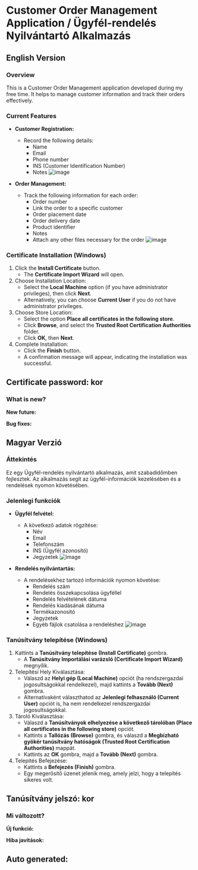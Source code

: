 # Customer Order Management Application / Ügyfél-rendelés Nyilvántartó Alkalmazás

## English Version

### Overview
This is a Customer Order Management application developed during my free time. It helps to manage customer information and track their orders effectively.

### Current Features

- **Customer Registration:**
  - Record the following details: 
    - Name
    - Email
    - Phone number
    - INS (Customer Identification Number)
    - Notes
![image](https://github.com/user-attachments/assets/1ae3a270-cfbb-4302-9d35-fe23cd03a6de)

- **Order Management:**
  - Track the following information for each order:
    - Order number
    - Link the order to a specific customer
    - Order placement date
    - Order delivery date
    - Product identifier
    - Notes
    - Attach any other files necessary for the order
![image](https://github.com/user-attachments/assets/dfcc79f7-478b-4299-9b7b-7f5836c34dc2)

### Certificate Installation (Windows)

1. Click the **Install Certificate** button.
   - The **Certificate Import Wizard** will open.
2. Choose Installation Location:
   - Select the **Local Machine** option (if you have administrator privileges), then click **Next**.
   - Alternatively, you can choose **Current User** if you do not have administrator privileges.
3. Choose Store Location:
   - Select the option **Place all certificates in the following store**.
   - Click **Browse**, and select the **Trusted Root Certification Authorities** folder.
   - Click **OK**, then **Next**.
4. Complete Installation:
   - Click the **Finish** button.
   - A confirmation message will appear, indicating the installation was successful.

## Certificate password: kor


### What is new?
**New future:**


**Bug fixes:**


## Magyar Verzió

### Áttekintés
Ez egy Ügyfél-rendelés nyilvántartó alkalmazás, amit szabadidőmben fejlesztek. Az alkalmazás segít az ügyfél-információk kezelésében és a rendelések nyomon követésében.

### Jelenlegi funkciók

- **Ügyfél felvétel:**
  - A következő adatok rögzítése:
    - Név
    - Email
    - Telefonszám
    - INS (Ügyfél azonosító)
    - Jegyzetek
![image](https://github.com/user-attachments/assets/06c8c9b4-7402-4c5d-a761-971404e1ae27)


- **Rendelés nyilvántartás:**
  - A rendelésekhez tartozó információk nyomon követése:
    - Rendelés szám
    - Rendelés összekapcsolása ügyféllel
    - Rendelés felvételének dátuma
    - Rendelés kiadásának dátuma
    - Termékazonosító
    - Jegyzetek
    - Egyéb fájlok csatolása a rendeléshez
![image](https://github.com/user-attachments/assets/0850a9c8-f6ba-4f29-81ec-dc3f6badd13d)

### Tanúsítvány telepítése (Windows)

1. Kattints a **Tanúsítvány telepítése (Install Certificate)** gombra.
   - A **Tanúsítvány Importálási varázsló (Certificate Import Wizard)** megnyílik.
2. Telepítési Hely Kiválasztása:
   - Válaszd az **Helyi gép (Local Machine)** opciót (ha rendszergazdai jogosultságokkal rendelkezel), majd kattints a **Tovább (Next)** gombra.
   - Alternatívaként választhatod az **Jelenlegi felhasználó (Current User)** opciót is, ha nem rendelkezel rendszergazdai jogosultságokkal.
3. Tároló Kiválasztása:
   - Válaszd a **Tanúsítványok elhelyezése a következő tárolóban (Place all certificates in the following store)** opciót.
   - Kattints a **Tallózás (Browse)** gombra, és válaszd a **Megbízható gyökér tanúsítvány hatóságok (Trusted Root Certification Authorities)** mappát.
   - Kattints az **OK** gombra, majd a **Tovább (Next)** gombra.
4. Telepítés Befejezése:
   - Kattints a **Befejezés (Finish)** gombra.
   - Egy megerősítő üzenet jelenik meg, amely jelzi, hogy a telepítés sikeres volt.

## Tanúsítvány jelszó: kor


### Mi változott?
**Új funkció:**


**Hiba javítások:**


## Auto generated:

